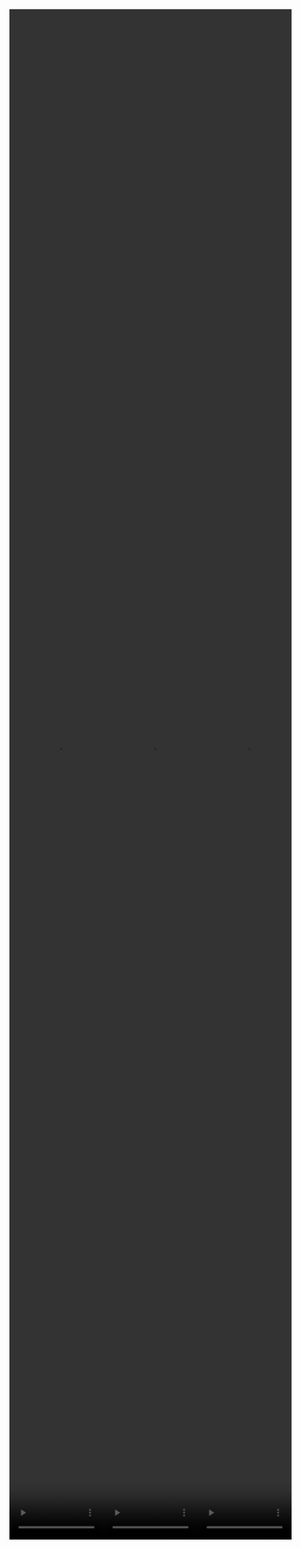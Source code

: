 <!DOCTYPE html>
<html lang="en">
<body>
    <div style="display: flex;">
        <video src="./task_video_clean/put_object_cabinet/aloha-agilex_head.mp4" controls loop muted autoplay style="width: 33.333333333333336%;"></video>
        <video src="./task_video_clean/put_object_cabinet/franka-panda_head.mp4" controls loop muted autoplay style="width: 33.333333333333336%;"></video>
        <video src="./task_video_clean/put_object_cabinet/ARX-X5_head.mp4" controls loop muted autoplay style="width: 33.333333333333336%;"></video>
        
        
    </div>
    <div style="display: flex;">
        <video src="./task_video_clean/put_object_cabinet/aloha-agilex_world.mp4" controls loop muted autoplay style="width: 25%;"></video>
        <video src="./task_video_clean/put_object_cabinet/franka-panda_world.mp4" controls loop muted autoplay style="width: 25%;"></video>
        <video src="./task_video_clean/put_object_cabinet/ARX-X5_world.mp4" controls loop muted autoplay style="width: 25%;"></video>
        
        
    </div>
    <br><b>Description</b>: Use one arm to open the cabinet's drawer, and use another arm to put the object on the table to the drawer.<br>
    <b>Average Steps</b>: 274 (Aloha-AgileX, save_freq=15)<br>
    <b>Objects</b>: 036_cabinet, 047_mouse, 048_stapler, 057_toycar, 073_rubikscube, 075_bread, 077_phone, 081_playingcards, 107_soap, 112_tea-box, 113_coffee-box<br>
    <table style="margin:0 auto;border-collapse:collapse;width:auto;min-width:180px;background-color:white;">
        <thead>
            <tr style="background:#f0f0f0;">
                <th style="border:1px solid #ccc;padding:6px 14px;color:black;">Embodiments</th>
                <th style="border:1px solid #ccc;padding:6px 14px;color:black;">Aloha-AgileX</th>
                <th style="border:1px solid #ccc;padding:6px 14px;color:black;">ARX-X5</th>
                <th style="border:1px solid #ccc;padding:6px 14px;color:black;">Franka-Panda</th>
                <th style="border:1px solid #ccc;padding:6px 14px;color:black;">Piper</th>
                <th style="border:1px solid #ccc;padding:6px 14px;color:black;">UR5-Wsg</th>
            </tr>
        </thead>
        <tbody>
            <tr style="background:white;">
                <td style="border:1px solid #ccc;padding:6px 14px;color:black;">Success Rate</td>
                <td style="border:1px solid #ccc;padding:6px 14px;color:black;">14%</td>
                <td style="border:1px solid #ccc;padding:6px 14px;color:black;">24%</td>
                <td style="border:1px solid #ccc;padding:6px 14px;color:black;">55%</td>
                <td style="border:1px solid #ccc;padding:6px 14px;color:black;">0%</td>
                <td style="border:1px solid #ccc;padding:6px 14px;color:black;">0%</td>
            </tr>
        </tbody>
    </table>
</body>
</html>
